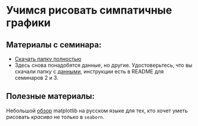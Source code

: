 Учимся рисовать симпатичные графики
=====

## Материалы с семинара:

* [Скачать папку полностью](https://minhaskamal.github.io/DownGit/#/home?url=https://github.com/FUlyankin/Intro_to_DS/tree/master/sem04_visual)
* Здесь снова понадобятся данные, но другие. Удостоверьтесь, что вы скачали папку с [данными](https://github.com/FUlyankin/Intro_to_DS/tree/master/data), инструкции есть в README для семинаров 2 и 3.

## Полезные материалы:
Небольшой [обзор](https://devpractice.ru/files/books/python/Matplotlib.book.pdf) matplotlib на русском языке для тех, кто хочет уметь рисовать *красиво* не только в `seaborn`.
